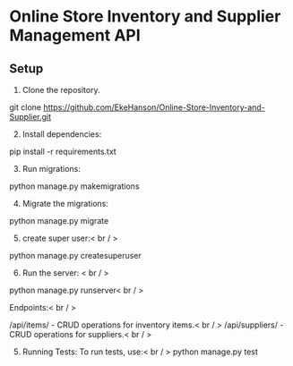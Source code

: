 # Online Store Inventory and Supplier Management API

## Setup

1. Clone the repository.

git clone https://github.com/EkeHanson/Online-Store-Inventory-and-Supplier.git

2. Install dependencies:

pip install -r requirements.txt

3. Run migrations:

python manage.py makemigrations

4. Migrate the  migrations:

python manage.py migrate

5. create super user:< br / >

python manage.py createsuperuser

6. Run the server: < br / >

python manage.py runserver< br / >

Endpoints:< br / >

/api/items/ - CRUD operations for inventory items.< br / >
/api/suppliers/ - CRUD operations for suppliers.< br / >

5. Running Tests: To run tests, use:< br / >
python manage.py test
